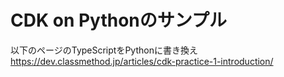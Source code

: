 
# CDK on Pythonのサンプル

以下のページのTypeScriptをPythonに書き換え
https://dev.classmethod.jp/articles/cdk-practice-1-introduction/
